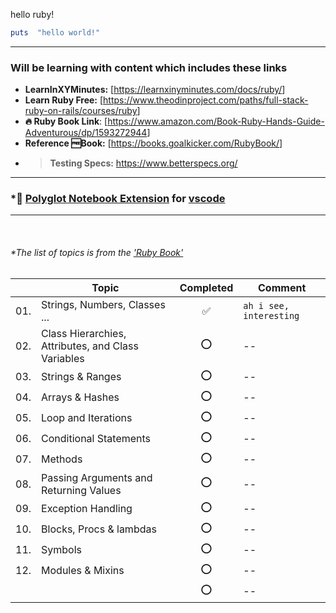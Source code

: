 hello ruby!

```ruby
puts  "hello world!"
```

---

### Will be learning with content which includes these links

- **LearnInXYMinutes:** [<https://learnxinyminutes.com/docs/ruby/>]
- **Learn Ruby Free:** [<https://www.theodinproject.com/paths/full-stack-ruby-on-rails/courses/ruby>]
- **🔥 Ruby Book Link**: [<https://www.amazon.com/Book-Ruby-Hands-Guide-Adventurous/dp/1593272944>]
- **Reference 🆓Book:** [<https://books.goalkicker.com/RubyBook/>]
- > **Testing Specs:** <https://www.betterspecs.org/>

---

### *📓 [Polyglot Notebook Extension](https://marketplace.visualstudio.com/items?itemName=ms-dotnettools.dotnet-interactive-vscode) for [vscode](https://code.visualstudio.com/)

---

<br/>

###### *The list of topics is from the ['Ruby Book'](https://www.amazon.com/Book-Ruby-Hands-Guide-Adventurous/dp/1593272944)

| |Topic | Completed | Comment|
|---|---|:---:|---|
| 01.| Strings, Numbers, Classes ...|✅|`ah i see, interesting`|
| 02.| Class Hierarchies, Attributes, and Class Variables|⭕|--|
| 03.| Strings & Ranges |⭕ |--|
| 04.| Arrays & Hashes |⭕ |--|
| 05.| Loop and Iterations|⭕ |--|
| 06.|  Conditional Statements|⭕ |--|
| 07.|  Methods|⭕ |--|
| 08.|  Passing Arguments and Returning Values|⭕ |--|
| 09.|  Exception Handling|⭕ |--|
| 10.| Blocks, Procs & lambdas  |⭕|--|
| 11.| Symbols|⭕ |--|
| 12.| Modules & Mixins|⭕ |--|
| |  |⭕ |--|
